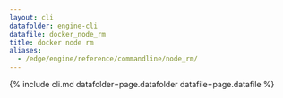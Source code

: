 ```yaml
---
layout: cli
datafolder: engine-cli
datafile: docker_node_rm
title: docker node rm
aliases:
  - /edge/engine/reference/commandline/node_rm/
---
```

<!--
This page is automatically generated from Docker's source code. If you want to
suggest a change to the text that appears here, open a ticket or pull request
in the source repository on GitHub:

https://github.com/docker/cli
-->
{% include cli.md datafolder=page.datafolder datafile=page.datafile %}
